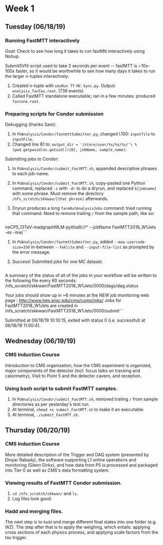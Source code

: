 # Week 1

## Tuesday (06/18/19)

### Running FastMTT interactively

*Goal:* Check to see how long it takes to run fastMtt interactively using Nohup.

  SubmitSVfit script used to take 2 seconds per event -- fastMTT is ~10x-100x faster, so it would be worthwhile to see how many days it takes to run the larger n-tuples interactively.

1. Created n-tuple with `cmsRun TT-MC-Sync.py`. Output: `analysis_TauTau.root`. (736 events)
1. Called FastMTT standalone executable; ran in a few minutes: produced `fastone.root`.

### Preparing scripts for Condor submission

Debugging (thanks Sam):

1. In `PUAnalysis/Condor/fastmttSubmitter.py`, changed l.100: `inputfile` to `inputFile`.
1. Changed line 81 to: `output_dir = '/store/user/%s/%s/%s/'\
        % (pwd.getpwuid(os.getuid())[0], jobName, sample_name)`.


Submitting jobs to Condor:
1. In `PUAnalysis/Condor/submit_FastMTT.sh`, appended descriptive phrases to each job-name.
1. In `PUAnalysis/Condor/submit_FastMTT.sh`, copy-pasted one Python command, replaced `-s` with `-dr` to do a dryrun, and replaced `${jobname}` with some phrase. Must remove the directory `/nfs_scratch/skkwan/[that phrase]` afterwards.
1. Dryrun produces a long `farmOutAnalysisJobs` command: tried running that command:
   Need to remove trailing `/` from the sample path, like so:

   ```python fastmttSubmitter.py -s -sd /hdfs/store/user/shigginb/2018_MC_tt/W1JetsToLNu_Tu\
neCP5_13TeV-madgraphMLM-pythia8/*/*/* --jobName FastMTT2018_W1Jets -es -iswj```
1. In `PUAnalysis/Condor/fastmttSubmitter.py`, added `--max-usercode-size=350` in-between `--fwklite` and `--input-file-list` as prompted by the error message.
1. Success! Submitted jobs for one MC dataset.

   ```You can monitor your workflow's progess by watching /nfs_scratch/skkwan/FastMTT2018_W1Jets/0000/dags/dag.dagman.out
A summary of the status of all of the jobs in your workflow will be
written to the following file every 60 seconds:
  /nfs_scratch/skkwan/FastMTT2018_W1Jets/0000/dags/dag.status

Your jobs should show up in ~6 minutes
at the NEW job monitoring web page :
    http://www.hep.wisc.edu/cms/comp/jobs/
Jobs for FastMTT2018_W1Jets are created in /nfs_scratch/skkwan/FastMTT2018_W1Jets/0000/submit```

  Submitted at 06/18/19 10:10:15, exited with status 0 (i.e. successful) at 06/18/19 11:00:41.

## Wednesday (06/19/19)

### CMS Induction Course
Introduction to CMS organization, how the CMS experiment is organized, major components of the detector (incl. focus talks on tracking and calorimetry), Visit to Point 5 and the detector cavern, and reception.

### Using bash script to submit FastMTT samples.

1. In `PUAnalysis/Condor/submit_FastMTT.sh`, removed trailing `/` from sample directories as per yesterday's test run.
1. At terminal, `chmod +x submit_FastMTT.sh` to make it an executable.
1. At terminal, `./submit_FastMTT.sh`.

## Thursday (06/20/19)

### CMS Induction Course
More detailed description of the Trigger and DAQ system (presented by Dinyar Rabady), the software supporting L1 online operations and monitoring (Glenn Dirkx), and how data from P5 is processed and packaged into Tier 0 as well as CMS's data formatting system.

### Viewing results of FastMTT Condor submission.

1. `cd /nfs_scratch/skkwan/` and `ls`.
1. Log files look good.

### Hadd and merging files.

The next step is to `hadd` and merge different final states into one folder (e.g. WZ). The step after that is to apply the weighing, which entails: applying cross sections of each physics process, and applying scale factors from the tau trigger.